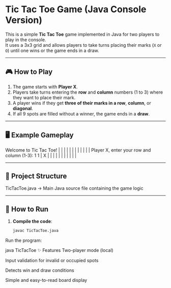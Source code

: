 # Tic Tac Toe Game (Java Console Version)

This is a simple **Tic Tac Toe** game implemented in Java for two players to play in the console.  
It uses a 3x3 grid and allows players to take turns placing their marks (`X` or `O`) until one wins or the game ends in a draw.

---

##  🎮 How to Play
1. The game starts with **Player X**.
2. Players take turns entering the **row** and **column** numbers (1 to 3) where they want to place their mark.
3. A player wins if they get **three of their marks in a row**, **column**, or **diagonal**.
4. If all 9 spots are filled without a winner, the game ends in a **draw**.

---

## 🖥️ Example Gameplay
Welcome to Tic Tac Toe!
| | | |
| | | |
| | | |
Player X, enter your row and column (1-3):
1 1
| X | | |
| | | |
| | | |


---

## 📂 Project Structure
TicTacToe.java → Main Java source file containing the game logic


---

## 🚀 How to Run
1. **Compile the code**:
   ```bash
   javac TicTacToe.java
Run the program:

java TicTacToe
✨ Features
Two-player mode (local)

Input validation for invalid or occupied spots

Detects win and draw conditions

Simple and easy-to-read board display

